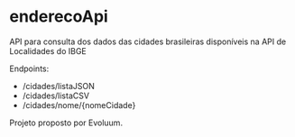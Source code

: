 # enderecoApi
API para consulta dos dados das cidades brasileiras disponíveis na API de Localidades do IBGE

Endpoints:
- /cidades/listaJSON
- /cidades/listaCSV
- /cidades/nome/{nomeCidade}

Projeto proposto por Evoluum.
